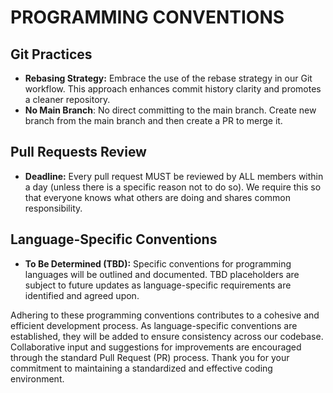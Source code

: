 # PROGRAMMING CONVENTIONS

## Git Practices

- **Rebasing Strategy:** Embrace the use of the rebase strategy in our Git workflow. This approach enhances commit history clarity and promotes a cleaner repository.
- **No Main Branch**: No direct committing to the main branch. Create new branch from the main branch and then create a PR to merge it.

## Pull Requests Review

- **Deadline:** Every pull request MUST be reviewed by ALL members within a day (unless there is a specific reason not to do so). We require this so that everyone knows what others are doing and shares common responsibility.

## Language-Specific Conventions

- **To Be Determined (TBD):** Specific conventions for programming languages will be outlined and documented. TBD placeholders are subject to future updates as language-specific requirements are identified and agreed upon.

Adhering to these programming conventions contributes to a cohesive and efficient development process. As language-specific conventions are established, they will be added to ensure consistency across our codebase. Collaborative input and suggestions for improvements are encouraged through the standard Pull Request (PR) process. Thank you for your commitment to maintaining a standardized and effective coding environment.
